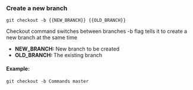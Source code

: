 ### Create a new branch

`git checkout -b {{NEW_BRANCH}} {{OLD_BRANCH}}`

Checkout command switches between branches
-b flag tells it to create a new branch at the same time

- <b>NEW_BRANCH: </b> New branch to be created
- <b>OLD_BRANCH: </b> The existing branch

#### Example:

`git checkout -b Commands master`
